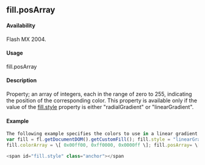 ## fill.posArray

#### Availability

Flash MX 2004.

#### Usage

fill.posArray

#### Description

Property; an array of integers, each in the range of zero to 255, indicating the position of the corresponding color. This property is available only if the value of the [fill.style](#!AdobeDocs/developers-animatesdk-docs/test/Fill_object/fill9.md) property is either "radialGradient" or "linearGradient".

#### Example

```javascript
The following example specifies the colors to use in a linear gradient for the current selection:
var fill = fl.getDocumentDOM().getCustomFill(); fill.style = "linearGradient";
fill.colorArray = \[ 0x00ff00, 0xff0000, 0x0000ff \]; fill.posArray= \[0,100, 200\]; fl.getDocumentDOM().setCustomFill( fill );

<span id="fill.style" class="anchor"></span
```